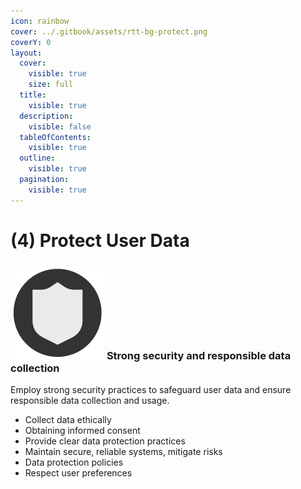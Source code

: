 ```yaml
---
icon: rainbow
cover: ../.gitbook/assets/rtt-bg-protect.png
coverY: 0
layout:
  cover:
    visible: true
    size: full
  title:
    visible: true
  description:
    visible: false
  tableOfContents:
    visible: true
  outline:
    visible: true
  pagination:
    visible: true
---
```


# (4) Protect User Data

### <img src="../.gitbook/assets/icon-w-shield.png" alt="https://www.notion.so/icons/forward_lightgray.svg" data-size="line"> **Strong security and responsible data collection**

Employ strong security practices to safeguard user data and ensure responsible data collection and usage.

* Collect data ethically
* Obtaining informed consent
* Provide clear data protection practices
* Maintain secure, reliable systems, mitigate risks
* Data protection policies
* Respect user preferences
